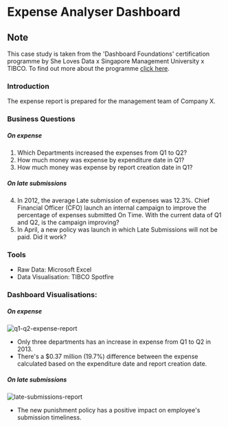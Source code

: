 # Expense Analyser Dashboard

## Note

This case study is taken from the 'Dashboard Foundations' certification programme by She Loves Data x Singapore Management University x TIBCO.
To find out more about the programme [click here](https://www.shelovesdata.com/programs/dashboard-foundations-program/).

### Introduction

The expense report is prepared for the management team of Company X.

### Business Questions

##### On expense

1. Which Departments increased the expenses from Q1 to Q2?
2. How much money was expense by expenditure date in Q1?
3. How much money was expense by report creation date in Q1?

##### On late submissions
4. In 2012, the average Late submission of expenses was 12.3%. Chief Financial Officer (CFO) launch an internal campaign to improve the percentage of expenses submitted On Time. With the current data of Q1 and Q2, is the campaign improving?
5. In April, a new policy was launch in which Late Submissions will not be paid. Did it work?

### Tools

- Raw Data: Microsoft Excel
- Data Visualisation: TIBCO Spotfire

### Dashboard Visualisations:

##### On expense

![q1-q2-expense-report](https://user-images.githubusercontent.com/101298450/164998132-971d3875-adaf-48ae-a4de-1354852ec40f.png)
- Only three departments has an increase in expense from Q1 to Q2 in 2013.
- There's a $0.37 million (19.7%) difference between the expense calculated based on the expenditure date and report creation date.

##### On late submissions

![late-submissions-report](https://user-images.githubusercontent.com/101298450/164998133-7593059b-235c-4ffb-9040-fe9d6d264567.png)
- The new punishment policy has a positive impact on employee's submission timeliness.
